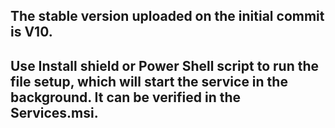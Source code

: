 ## The stable version uploaded on the initial commit is V10.

## Use Install shield or Power Shell script to run the file setup, which will start the service in the background. It can be verified in the Services.msi.
